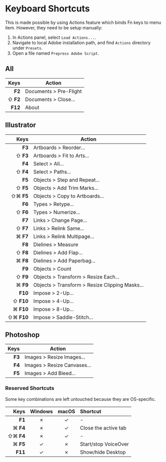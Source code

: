 # Keyboard Shortcuts

This is made possible by using Actions feature which binds Fn keys to menu item.
However, they need to be setup manually:

1. In Actions panel, select `Load Actions...`.
2. Navigate to local Adobe installation path, and find `Actions` directory
under `Presets`.
3. Open a file named `Prepress Adobe Script`.

## All

| Keys | Action |
| --: | --- |
| **F2** | Documents > Pre-Flight |
| ⇧ **F2** | Documents > Close... |
| **F12** | About |

## Illustrator

| Keys | Action |
| --: | --- |
| **F3** | Artboards > Reorder... |
| ⇧ **F3** | Artboards > Fit to Arts... |
| **F4** | Select > All... |
| ⇧ **F4** | Select > Paths... |
| **F5** | Objects > Step and Repeat... |
| ⇧ **F5** | Objects > Add Trim Marks... |
| ⇧⌘ **F5** | Objects > Copy to Artboards... |
| **F6** | Types > Retype... |
| ⇧ **F6** | Types > Numerize... |
| **F7** | Links > Change Page... |
| ⇧ **F7** | Links > Relink Same... |
| ⌘ **F7** | Links > Relink Multipage... |
| **F8** | Dielines > Measure |
| ⇧ **F8** | Dielines > Add Flap... |
| ⌘ **F8** | Dielines > Add Paperbag... |
| **F9** | Objects > Count |
| ⇧ **F9** | Objects > Transform > Resize Each... |
| ⌘ **F9** | Objects > Transform > Resize Clipping Masks... |
| **F10** | Impose > 2-Up... |
| ⇧ **F10** | Impose > 4-Up... |
| ⌘ **F10** | Impose > 8-Up... |
| ⇧⌘ **F10** | Impose > Saddle-Stitch... |

## Photoshop

| Keys | Action |
| --: | --- |
| **F3** | Images > Resize Images... |
| **F4** | Images > Resize Canvases... |
| **F5** | Images > Add Bleed... |

### Reserved Shortcuts

Some key combinations are left untouched because they are OS-specific.

| Keys | Windows | macOS | Shortcut |
| --: | :-: | :-: | :-- |
| **F1** | &cross; | &check; | - |
| ⌘ **F4** | &cross; | &check; | Close the active tab |
| ⇧⌘ **F4** | &cross; | &check; | - |
| ⌘ **F5** | &check; | &cross; | Start/stop VoiceOver |
| **F11** | &check; | &cross; | Show/hide Desktop |
